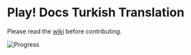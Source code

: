Play! Docs Turkish Translation
==============================

Please read the [wiki](https://github.com/PlayFrameworkTR/translation-project/wiki) before contributing.

![Progress](http://progressed.io/bar/17?title=progress)
